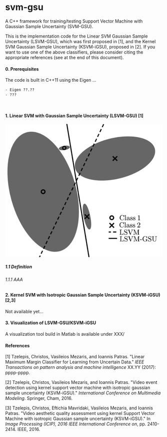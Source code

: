 # svm-gsu

A C++ framework for training/testing Support Vector Machine with Gaussian Sample Uncertainty (SVM-GSU).

This is the implementation code for the Linear SVM Gaussian Sample Uncertainty (LSVM-GSU), which was first proposed in [1], and the Kernel SVM Gaussian Sample Uncertainty (KSVM-iGSU), proposed in [2]. If you want to use one of the above classifiers, please consider citing the appropriate references (see at the end of this document).

#### 0. Prerequisites

The code is built in C++11 using the Eigen ...

    - Eigen ??.??
    - ???

​    

#### 1. Linear SVM with Gaussian Sample Uncertainty (LSVM-GSU) [1]

<p align="center">
  <img src="images/svmgsu_motivation.jpg" alt="SVM-GSU's motivation"/>
</p>


##### 1.1 Definition

###### 1.1.1 AAA







#### 2. Kernel SVM with Isotropic Gaussian Sample Uncertainty (KSVM-iGSU) [2,3]

Not available yet...



#### 3. Visualization of LSVM-GSU/KSVM-iGSU

A visualization tool build in Matlab is available under XXX/





#### References

[1] Tzelepis, Christos, Vasileios Mezaris, and Ioannis Patras. "Linear Maximum Margin Classifier for Learning from Uncertain Data." *IEEE Transactions on pattern analysis and machine intelligence* XX.YY (2017): pppp-pppp.

[2] Tzelepis, Christos, Vasileios Mezaris, and Ioannis Patras. "Video event detection using kernel support vector machine with isotropic gaussian sample uncertainty (KSVM-iGSU)." *International Conference on Multimedia Modeling*. Springer, Cham, 2016.

[3] Tzelepis, Christos, Eftichia Mavridaki, Vasileios Mezaris, and Ioannis Patras. "Video aesthetic quality assessment using kernel Support Vector Machine with isotropic Gaussian sample uncertainty (KSVM-iGSU)." In *Image Processing (ICIP), 2016 IEEE International Conference on*, pp. 2410-2414. IEEE, 2016.